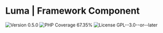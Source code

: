 # Luma | Framework Component

<div>
<!-- Version Badge -->
<img src="https://img.shields.io/badge/Version-0.5.0-blue" alt="Version 0.5.0">
<!-- PHP Coverage Badge -->
<img src="https://img.shields.io/badge/PHP Coverage-67.35%25-red" alt="PHP Coverage 67.35%">
<!-- License Badge -->
<img src="https://img.shields.io/badge/License-GPL--3.0--or--later-34ad9b" alt="License GPL--3.0--or--later">
</div>
